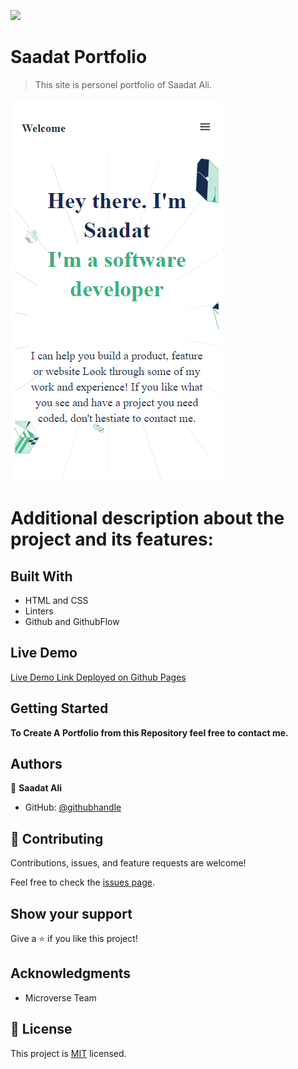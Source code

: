 ![](https://img.shields.io/badge/Microverse-blueviolet)

# Saadat Portfolio

> This site is personel portfolio of Saadat Ali.

![screenshot](./app_screenshot.png)

# Additional description about the project and its features:

## Built With

- HTML and CSS
- Linters
- Github and GithubFlow

## Live Demo

[Live Demo Link Deployed on Github Pages](https://saadat123456.github.io/Portfolio/)


## Getting Started

**To Create A Portfolio from this Repository feel free to contact me.**

## Authors

👤 **Saadat Ali**

- GitHub: [@githubhandle](https://github.com/Saadat123456)


## 🤝 Contributing

Contributions, issues, and feature requests are welcome!

Feel free to check the [issues page](../../issues/).

## Show your support

Give a ⭐️ if you like this project!

## Acknowledgments

- Microverse Team

## 📝 License

This project is [MIT](./MIT.md) licensed.
